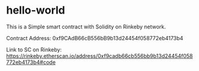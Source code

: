 # hello-world
This is a Simple smart contract with Solidity on Rinkeby network.

Contract Address: 0xf9CAdB66cB556bB9b13d24454f058772eb4173b4



Link to SC on Rinkeby: https://rinkeby.etherscan.io/address/0xf9cadb66cb556bb9b13d24454f058772eb4173b4#code
